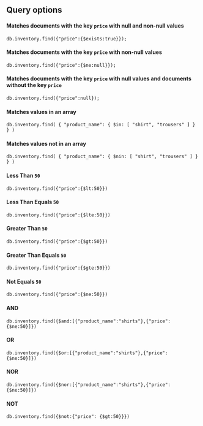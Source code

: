 ## Query options
#### Matches documents with the key `price` with null and non-null values
```
db.inventory.find({"price":{$exists:true}});
```

#### Matches documents with the key `price` with non-null values
```
db.inventory.find({"price":{$ne:null}});
```

#### Matches documents with the key `price` with null values and documents without the key `price`
```
db.inventory.find({"price":null});
```

#### Matches values in an array
```
db.inventory.find( { "product_name": { $in: [ "shirt", "trousers" ] } } )
```

#### Matches values not in an array
```
db.inventory.find( { "product_name": { $nin: [ "shirt", "trousers" ] } } )
```

#### Less Than	`50`
```
db.inventory.find({"price":{$lt:50}})
```

#### Less Than Equals	`50`
```
db.inventory.find({"price":{$lte:50}})
```

#### Greater Than	`50`
```
db.inventory.find({"price":{$gt:50}})
```

#### Greater Than Equals	`50`
```
db.inventory.find({"price":{$gte:50}})
```

#### Not Equals	`50`
```
db.inventory.find({"price":{$ne:50}})
```

#### AND
```
db.inventory.find({$and:[{"product_name":"shirts"},{"price": {$ne:50}]})
```

#### OR
```
db.inventory.find({$or:[{"product_name":"shirts"},{"price": {$ne:50}]})
```

#### NOR
```
db.inventory.find({$nor:[{"product_name":"shirts"},{"price": {$ne:50}]})
```

#### NOT
```
db.inventory.find({$not:{"price": {$gt:50}}})
```
